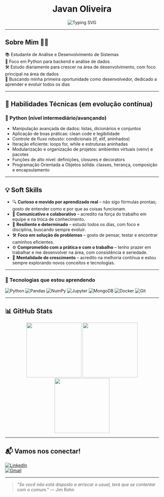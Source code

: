 <h1 align="center">Javan Oliveira</h1>

<p align="center">
  <img src="https://readme-typing-svg.demolab.com?font=Fira+Code&pause=1000&color=00FFB0&center=true&vCenter=true&width=435&lines=Python+%26+Data+Enthusiast;Code.+Debug.+Repeat.;Systems+Analysis+%26+Dev+Student;Iniciando+na+carreira+de+Tecnologia" alt="Typing SVG" />
</p>

---

## Sobre Mim 👨‍💻

📚 Estudante de Análise e Desenvolvimento de Sistemas  
🐍 Foco em Python para backend e análise de dados  
🛠️ Estudo diariamente para crescer na área de desenvolvimento, com foco principal na área de dados  
🚀 Buscando minha primeira oportunidade como desenvolvedor, dedicado a aprender e evoluir todos os dias  

---

## 🧠 Habilidades Técnicas (em evolução contínua)

### 🐍 Python (nível intermediário/avançando)

- Manipulação avançada de dados: listas, dicionários e conjuntos  
- Aplicação de boas práticas: clean code e legibilidade  
- Controle de fluxo robusto: condicionais (if, elif, aninhados)  
- Iteração eficiente: loops for, while e estruturas aninhadas  
- Modularização e organização de projetos: ambientes virtuais (venv) e pacotes  
- Funções de alto nível: definições, closures e decorators  
- Programação Orientada a Objetos sólida: classes, herança, composição e encapsulamento  

---

## 💡 Soft Skills

- 🔍 **Curioso e movido por aprendizado real** – não sigo fórmulas prontas; gosto de entender como e por que as coisas funcionam.  
- 💬 **Comunicativo e colaborativo** – acredito na força do trabalho em equipe e na troca de conhecimento.  
- 🔄 **Resiliente e determinado** – estudo todos os dias, com foco e disciplina, buscando sempre evoluir.  
- 🛠️ **Foco em solução de problemas** – gosto de pensar, testar e encontrar caminhos eficientes.  
- ⚙️ **Comprometido com a prática e com o trabalho** – tenho prazer em trabalhar e me desenvolver na área, com consistência e seriedade.  
- 🚀 **Mentalidade de crescimento** – acredito na melhoria contínua e estou sempre explorando novos conceitos e tecnologias.

---

### 🧰 Tecnologias que estou aprendendo

![Python](https://img.shields.io/badge/Python-3776AB?style=for-the-badge&logo=python&logoColor=white)
![Pandas](https://img.shields.io/badge/Pandas-150458?style=for-the-badge&logo=pandas&logoColor=white)
![NumPy](https://img.shields.io/badge/NumPy-013243?style=for-the-badge&logo=numpy&logoColor=white)
![Jupyter](https://img.shields.io/badge/Jupyter-F37626?style=for-the-badge&logo=jupyter&logoColor=white)
![MongoDB](https://img.shields.io/badge/MongoDB-4EA94B?style=for-the-badge&logo=mongodb&logoColor=white)
![Docker](https://img.shields.io/badge/Docker-2496ED?style=for-the-badge&logo=docker&logoColor=white)
![Git](https://img.shields.io/badge/Git-F05032?style=for-the-badge&logo=git&logoColor=white)

---

## 📊 GitHub Stats

<p align="center">
  <img height="180em" src="https://github-readme-stats.vercel.app/api?username=JavanRosario&show_icons=true&theme=tokyonight" />
  <img height="180em" src="https://github-readme-stats.vercel.app/api/top-langs/?username=JavanRosario&layout=compact&theme=tokyonight" />
  <img height="180em" src="https://github-readme-streak-stats.herokuapp.com/?user=JavanRosario&theme=tokyonight" />
</p>

---

## 📬 Vamos nos conectar!

[![LinkedIn](https://img.shields.io/badge/LinkedIn-blue?style=for-the-badge&logo=linkedin)](https://www.linkedin.com/in/javan-oliveira-269050358)  
[![Gmail](https://img.shields.io/badge/Gmail-D14836?style=for-the-badge&logo=gmail&logoColor=white)](mailto:oliveiraajavan@hotmail.com)

---

> _"Se você não está disposto a arriscar o usual, terá que se contentar com o comum."_ — Jim Rohn
